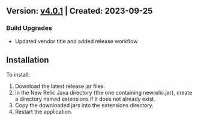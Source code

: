 ## Version: [v4.0.1](https://github.com/newrelic-experimental/newrelic-java-executors/releases/tag/v4.0.1) | Created: 2023-09-25
### Build Upgrades
- Updated vendor title and added release workflow


## Installation

To install:

1. Download the latest release jar files.
2. In the New Relic Java directory (the one containing newrelic.jar), create a directory named extensions if it does not already exist.
3. Copy the downloaded jars into the extensions directory.
4. Restart the application.   

